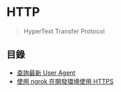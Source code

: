 # HTTP

> HyperText Transfer Protocol

## 目錄

* [查詢最新 User Agent](/http/user-agent)
* [使用 ngrok 在開發環境使用 HTTPS](/http/ngrok)
